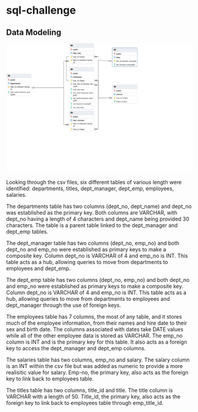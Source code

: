 # sql-challenge

## Data Modeling

![employeeSQLERD_graph](./EmployeeSQL/employeesSQL_ERD.pgerd.png "Employee SQL ERD graph")

Looking through the csv files, six different tables of various length were identified: departments, titles, dept_manager, dept_emp, employees, salaries. 

The departments table has two columns (dept_no, dept_name) and dept_no was established as the primary key. Both columns are VARCHAR, with dept_no having a length of 4 characters and dept_name being provided 30 characters. The table is a parent table linked to the dept_manager and dept_emp tables.

The dept_manager table has two columns (dept_no, emp_no) and both dept_no and emp_no were established as primary keys to make a composite key. Column dept_no is VARCHAR of 4 and emp_no is INT. This table acts as a hub, allowing queries to move from departments to employees and dept_emp.

The dept_emp table has two columns (dept_no, emp_no) and both dept_no and emp_no were established as primary keys to make a composite key. Column dept_no is VARCHAR of 4 and emp_no is INT. This table acts as a hub, allowing queries to move from departments to employees and dept_manager through the use of foreign keys.

The employees table has 7 columns, the most of any table, and it stores much of the employee information, from their names and hire date to their sex and birth date. The columns associated with dates take DATE values while all of the other employee data is stored as VARCHAR. The emp_no column is INT and is the primary key for this table. It also acts as a foreign key to access the dept_manager and dept_emp columns.

The salaries table has two columns, emp_no and salary. The salary column is an INT within the csv file but was added as numeric to provide a more realisitic value for salary. Emp-no, the primary key, also acts as the foreign key to link back to employees table.

The titles table has two columns, title_id and title. The title column is VARCHAR with a length of 50. Title_id, the primary key, also acts as the foreign key to link back to employees table through emp_title_id.


